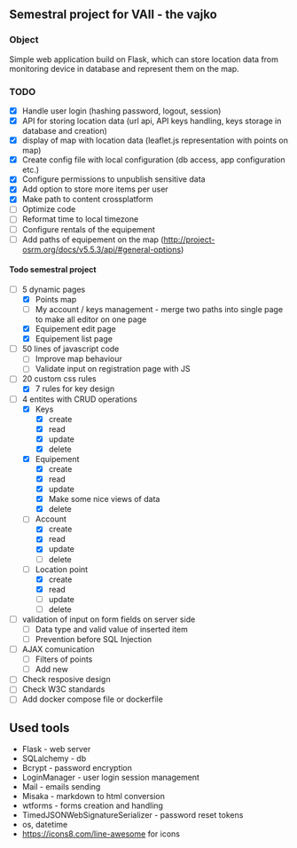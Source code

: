 ## Semestral project for VAII - the vajko

### Object
Simple web application build on Flask, which can store location data from monitoring device in database and represent them on the map. 

### TODO
- [x] Handle user login (hashing password, logout, session)
- [x] API for storing location data (url api, API keys handling, keys storage in database and creation)
- [x] display of map with location data (leaflet.js representation with points on map)
- [x] Create config file with local configuration (db access, app configuration etc.)
- [x] Configure permissions to unpublish sensitive data
- [x] Add option to store more items per user
- [x] Make path to content crossplatform
- [ ] Optimize code
- [ ] Reformat time to local timezone
- [ ] Configure rentals of the equipement
- [ ] Add paths of equipement on the map (http://project-osrm.org/docs/v5.5.3/api/#general-options)

#### Todo semestral project
- [ ] 5 dynamic pages
  - [x] Points map
  - [ ] My account / keys management - merge two paths into single page to make all editor on one page
  - [x] Equipement edit page
  - [x] Equipement list page
- [ ] 50 lines of javascript code
  - [ ] Improve map behaviour
  - [ ] Validate input on registration page with JS
- [ ] 20 custom css rules
  - [x] 7 rules for key design
- [ ] 4 entites with CRUD operations
  - [x] Keys
    - [x] create
    - [x] read
    - [x] update
    - [x] delete
  - [x] Equipement
    - [x] create
    - [x] read
    - [x] update
    - [x] Make some nice views of data
    - [x] delete
  - [ ] Account
    - [x] create
    - [x] read
    - [x] update
    - [ ] delete
  - [ ] Location point
    - [x] create
    - [x] read
    - [ ] update
    - [ ] delete
- [ ] validation of input on form fields on server side
  - [ ] Data type and valid value of inserted item
  - [ ] Prevention before SQL Injection
- [ ] AJAX comunication
  - [ ] Filters of points
  - [ ] Add new
- [ ] Check resposive design
- [ ] Check W3C standards
- [ ] Add docker compose file or dockerfile

## Used tools
- Flask - web server
- SQLalchemy - db
- Bcrypt - password encryption
- LoginManager - user login session management
- Mail - emails sending
- Misaka - markdown to html conversion
- wtforms - forms creation and handling
- TimedJSONWebSignatureSerializer - password reset tokens
- os, datetime
- https://icons8.com/line-awesome for icons